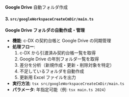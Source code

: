**Google Drive** 自動フォルダ作成

#### 3. `src/googleWorkspaceCreateCmDir/main.ts`

**Google Drive フォルダの自動作成・管理**

-   **機能**: c-DX の契約台帳と Google Drive の同期管理
-   **処理フロー**:
    1. c-DX から引渡済み契約台帳一覧を取得
    2. Google Drive の年別フォルダ一覧を取得
    3. 差分を分析（新規作成・更新・削除対象を特定）
    4. 不足しているフォルダを自動作成
    5. 更新用 Excel ファイルを出力
-   **実行方法**: `tsx src/googleWorkspaceCreateCmDir/main.ts`
-   **パラメータ**: 年指定可能（例: `tsx main.ts 2024`）
